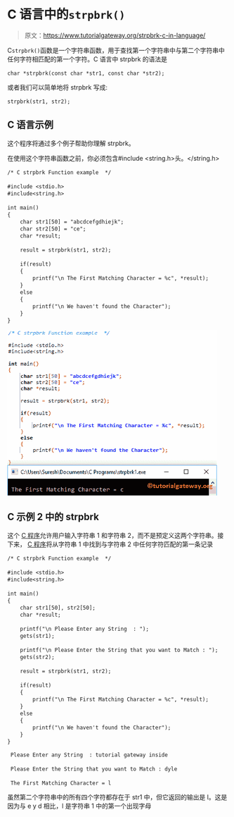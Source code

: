 # C 语言中的`strpbrk()`

> 原文：<https://www.tutorialgateway.org/strpbrk-c-in-language/>

C`strpbrk()`函数是一个字符串函数，用于查找第一个字符串中与第二个字符串中任何字符相匹配的第一个字符。C 语言中 strpbrk 的语法是

```
char *strpbrk(const char *str1, const char *str2);
```

或者我们可以简单地将 strpbrk 写成:

```
strpbrk(str1, str2);
```

## C 语言示例

这个程序将通过多个例子帮助你理解 strpbrk。

在使用这个字符串函数之前，你必须包含#include <string.h>头。</string.h>

```
/* C strpbrk Function example  */

#include <stdio.h> 
#include<string.h>

int main()
{
   	char str1[50] = "abcdcefgdhiejk";
   	char str2[50] = "ce";
   	char *result;

   	result = strpbrk(str1, str2);

   	if(result)
   	{
   		printf("\n The First Matching Character = %c", *result);	
	}
	else
	{
		printf("\n We haven't found the Character");	
	}
}
```

![strpbrk in C language Example 1](img/14ff2a2171f25e68c18325277263939e.png)

## C 示例 2 中的 strpbrk

这个 [C 程序](https://www.tutorialgateway.org/c-programming-examples/)允许用户输入字符串 1 和字符串 2，而不是预定义这两个字符串。接下来， [C 程序](https://www.tutorialgateway.org/c-programming/)将从字符串 1 中找到与字符串 2 中任何字符匹配的第一条记录

```
/* C strpbrk Function example  */

#include <stdio.h> 
#include<string.h>

int main()
{
   	char str1[50], str2[50];
   	char *result;

	printf("\n Please Enter any String  : ");
	gets(str1);	

	printf("\n Please Enter the String that you want to Match : ");
	gets(str2);	

   	result = strpbrk(str1, str2);

   	if(result)
   	{
   		printf("\n The First Matching Character = %c", *result);	
	}
	else
	{
		printf("\n We haven't found the Character");	
	}
}
```

```
 Please Enter any String  : tutorial gateway inside

 Please Enter the String that you want to Match : dyle

 The First Matching Character = l
```

虽然第二个字符串中的所有四个字符都存在于 str1 中，但它返回的输出是 l。这是因为与 e y d 相比，l 是字符串 1 中的第一个出现字母